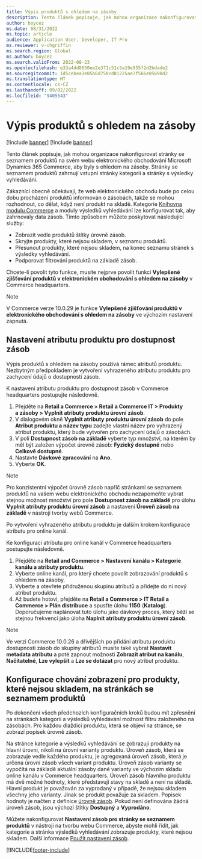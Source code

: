 ```yaml
---
title: Výpis produktů s ohledem na zásoby
description: Tento článek popisuje, jak mohou organizace nakonfigurovat stránky se seznamem produktů na svém webu elektronického obchodování Microsoft Dynamics 365 Commerce, aby byly s ohledem na zásoby.
author: boycez
ms.date: 08/31/2022
ms.topic: article
audience: Application User, Developer, IT Pro
ms.reviewer: v-chgriffin
ms.search.region: Global
ms.author: boycez
ms.search.validFrom: 2022-08-23
ms.openlocfilehash: e33a4dd8650ee2e371c51c5a19e955f2d2bdade2
ms.sourcegitcommit: 1d5cebea3e05b6d758cd01225ae7f566e05698d2
ms.translationtype: HT
ms.contentlocale: cs-CZ
ms.lasthandoff: 09/02/2022
ms.locfileid: "9405543"
---
```

# <a name="inventory-aware-product-listing"></a>Výpis produktů s ohledem na zásoby

[!include [banner](../includes/banner.md)]
[!include [banner](../includes/preview-banner.md)]

Tento článek popisuje, jak mohou organizace nakonfigurovat stránky se seznamem produktů na svém webu elektronického obchodování Microsoft Dynamics 365 Commerce, aby byly s ohledem na zásoby. Stránky se seznamem produktů zahrnují vstupní stránky kategorií a stránky s výsledky vyhledávání.

Zákazníci obecně očekávají, že web elektronického obchodu bude po celou dobu procházení produktů informován o zásobách, takže se mohou rozhodnout, co dělat, když není produkt na skladě. Kategorie [Knihovna modulu Commerce](starter-kit-overview.md) a moduly výsledků vyhledávání lze konfigurovat tak, aby zahrnovaly data zásob. Tímto způsobem můžete poskytovat následující služby:

- Zobrazit vedle produktů štítky úrovně zásob.
- Skryjte produkty, které nejsou skladem, v seznamu produktů.
- Přesunout produkty, které nejsou skladem, na konec seznamu stránek s výsledky vyhledávání.
- Podporovat filtrování produktů na základě zásob.

Chcete-li povolit tyto funkce, musíte nejprve povolit funkci **Vylepšené zjišťování produktů v elektronickém obchodování s ohledem na zásoby** v Commerce headquarters.

> [!NOTE]
> V Commerce verze 10.0.29 je funkce **Vylepšené zjišťování produktů v elektronického obchodování s ohledem na zásoby** ve výchozím nastavení zapnutá.

## <a name="set-up-product-attribute-for-inventory-availability"></a>Nastavení atributu produktu pro dostupnost zásob

Výpis produktů s ohledem na zásoby používá rámec atributů produktu. Nezbytným předpokladem je vytvoření vyhrazeného atributu produktu pro zachycení údajů o dostupnosti zásob.

K nastavení atributu produktu pro dostupnost zásob v Commerce headquarters postupujte následovně.

1. Přejděte na **Retail a Commerce \> Retail a Commerce IT \> Produkty a zásoby \> Vyplnit atributy produktu úrovní zásob**.
1. V dialogovém okně **Vyplnit atributy produktu úrovní zásob** do pole **Atribut produktu a název typu** zadejte vlastní název pro vyhrazený atribut produktu, který bude vytvořen pro zachycení údajů o zásobách.
1. V poli **Dostupnost zásob na základě** vyberte typ množství, na kterém by měl být založen výpočet úrovně zásob: **Fyzický dostupné** nebo **Celkově dostupné**.
1. Nastavte **Dávkové zpracování** na **Ano**.
1. Vyberte **OK**.

> [!NOTE]
> Pro konzistentní výpočet úrovně zásob napříč stránkami se seznamem produktů na vašem webu elektronického obchodu nezapomeňte vybrat stejnou možnost množství pro pole **Dostupnost zásob na základě** pro úlohu **Vyplnit atributy produktu úrovní zásob** a nastavení **Úroveň zásob na základě** v nástroji tvorby webů Commerce.

Po vytvoření vyhrazeného atributu produktu je dalším krokem konfigurace atributu pro online kanál.

Ke konfiguraci atributu pro online kanál v Commerce headquarters postupujte následovně.

1. Přejděte na **Retail and Commerce \> Nastavení kanálu \> Kategorie kanálu a atributy produktu**.
1. Vyberte online kanál, pro který chcete povolit zobrazování produktů s ohledem na zásoby.
1. Vyberte a otevřete přidruženou skupinu atributů a přidejte do ní nový atribut produktu.
1. Až budete hotovi, přejděte na **Retail a Commerce \> IT Retail a Commerce \> Plán distribuce** a spusťte úlohu **1150** (**Katalog**). Doporučujeme naplánovat tuto úlohu jako dávkový proces, který běží se stejnou frekvencí jako úloha **Naplnit atributy produktu úrovní zásob**.

> [!NOTE]
> Ve verzi Commerce 10.0.26 a dřívějších po přidání atributu produktu dostupnosti zásob do skupiny atributů musíte také vybrat **Nastavit metadata atributu** a poté zapnout možnosti **Zobrazit atribut na kanálu**, **Načítatelné**, **Lze vylepšit** a **Lze se dotázat** pro nový atribut produktu.

## <a name="configure-the-display-behavior-for-out-of-stock-products-on-product-listing-pages"></a>Konfigurace chování zobrazení pro produkty, které nejsou skladem, na stránkách se seznamem produktů

Po dokončení všech předchozích konfiguračních kroků budou mít zpřesnění na stránkách kategorií a výsledků vyhledávání možnost filtru založeného na zásobách. Pro každou dlaždici produktu, která se objeví na stránce, se zobrazí popisek úrovně zásob.

Na stránce kategorie a výsledků vyhledávání se zobrazují produkty na hlavní úrovni, nikoli na úrovni varianty produktu. Úroveň zásob, která se zobrazuje vedle každého produktu, je agregovaná úroveň zásob, která je určena úrovní zásob všech variant produktu. Úroveň zásob varianty se vypočítá na základě aktuální zásoby dané varianty ve výchozím skladu online kanálu v Commerce headquarters. Úroveň zásob hlavního produktu má dvě možné hodnoty, které představují stavy na skladě a není na skladě. Hlavní produkt je považován za vyprodaný v případě, že nejsou skladem všechny jeho varianty. Jinak se produkt považuje za skladem. Popisek hodnoty je načten z definice [úrovně zásob](inventory-buffers-levels.md). Pokud není definována žádná úroveň zásob, jsou výchozí štítky **Dostupný** a **Vyprodáno**.

Můžete nakonfigurovat **Nastavení zásob pro stránky se seznamem produktů** v nástroji na tvorbu webu Commerce, abyste mohli řídit, jak kategorie a stránka výsledků vyhledávání zobrazuje produkty, které nejsou skladem. Další informace [Použít nastavení zásob](inventory-settings.md).

[!INCLUDE[footer-include](../includes/footer-banner.md)]
